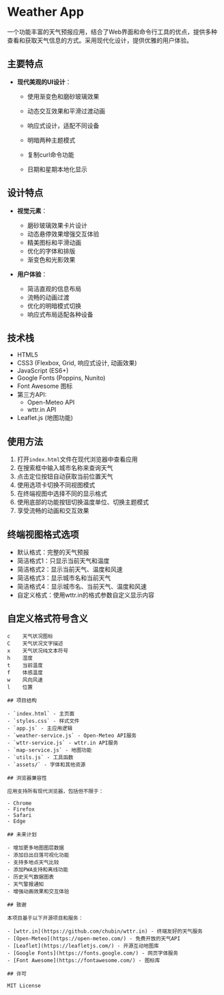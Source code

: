 # Weather App

一个功能丰富的天气预报应用，结合了Web界面和命令行工具的优点，提供多种查看和获取天气信息的方式。采用现代化设计，提供优雅的用户体验。

## 主要特点

- **现代美观的UI设计**：
  - 使用渐变色和磨砂玻璃效果
  - 动态交互效果和平滑过渡动画
  - 响应式设计，适配不同设备
  - 明暗两种主题模式

  - 复制curl命令功能


  - 日期和星期本地化显示

## 设计特点

- **视觉元素**：
  - 磨砂玻璃效果卡片设计
  - 动态悬停效果增强交互体验
  - 精美图标和平滑动画
  - 优化的字体和排版
  - 渐变色和光影效果

- **用户体验**：
  - 简洁直观的信息布局
  - 流畅的动画过渡
  - 优化的明暗模式切换
  - 响应式布局适配各种设备

## 技术栈

- HTML5
- CSS3 (Flexbox, Grid, 响应式设计, 动画效果)
- JavaScript (ES6+)
- Google Fonts (Poppins, Nunito)
- Font Awesome 图标
- 第三方API:
  - Open-Meteo API
  - wttr.in API
- Leaflet.js (地图功能)

## 使用方法

1. 打开`index.html`文件在现代浏览器中查看应用
2. 在搜索框中输入城市名称来查询天气
3. 点击定位按钮自动获取当前位置天气
4. 使用选项卡切换不同视图模式
5. 在终端视图中选择不同的显示格式
6. 使用底部的功能按钮切换温度单位、切换主题模式
7. 享受流畅的动画和交互效果

## 终端视图格式选项

- 默认格式：完整的天气预报
- 简洁格式1：只显示当前天气和温度
- 简洁格式2：显示当前天气、温度和风速
- 简洁格式3：显示城市名和当前天气
- 简洁格式4：显示城市名、当前天气、温度和风速
- 自定义格式：使用wttr.in的格式参数自定义显示内容

## 自定义格式符号含义

```
c    天气状况图标
C    天气状况文字描述
x    天气状况纯文本符号
h    湿度
t    当前温度
f    体感温度
w    风向风速
l    位置

## 项目结构

- `index.html` - 主页面
- `styles.css` - 样式文件
- `app.js` - 主应用逻辑
- `weather-service.js` - Open-Meteo API服务
- `wttr-service.js` - wttr.in API服务
- `map-service.js` - 地图功能
- `utils.js` - 工具函数
- `assets/` - 字体和其他资源

## 浏览器兼容性

应用支持所有现代浏览器，包括但不限于：

- Chrome
- Firefox
- Safari
- Edge

## 未来计划

- 增加更多地图图层数据
- 添加日出日落可视化功能
- 支持多地点天气比较
- 添加PWA支持和离线功能
- 历史天气数据图表
- 天气警报通知
- 增强动画效果和交互体验

## 致谢

本项目基于以下开源项目和服务：

- [wttr.in](https://github.com/chubin/wttr.in) - 终端友好的天气服务
- [Open-Meteo](https://open-meteo.com/) - 免费开放的天气API
- [Leaflet](https://leafletjs.com/) - 开源互动地图库
- [Google Fonts](https://fonts.google.com/) - 网页字体服务
- [Font Awesome](https://fontawesome.com/) - 图标库

## 许可

MIT License 